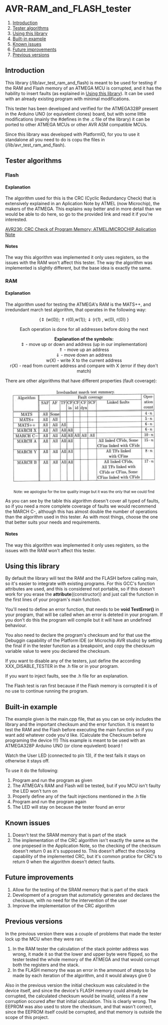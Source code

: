 # AVR-RAM_and_FLASH_tester

1. [Introduction](#Introduction)
2. [Tester algorithms](#Tester-algorithms)
3. [Using this library](#Using-this-library)
4. [Built-in example](#Built-in-example)
5. [Known issues](#Known-issues)
6. [Future improvements](#Future-improvements)
7. [Previous versions](#Previous-versions)

## Introduction

This library (/lib/avr_test_ram_and_flash) is meant to be used for testing if the RAM and Flash memory of an ATMEGA MCU is corrupted, and it has the hability to insert faults (as explained in [Using this library](#Using-this-library)).
It can be used with an already existing program with minimal modifications.

This tester has been developed and verified for the ATMEGA328P present in the Arduino UNO (or equivelent clones) board, but with some little modifications (mainly the #defines in the .c file of the library) it can be ported to other ATMEGA MCUs or other AVR ASM compatible MCUs.

Since this library was developed with PlatformIO, for you to use it standalone all you need to do is copu the files in (/lib/avr_test_ram_and_flash).

## Tester algorithms

### Flash

#### Explanation

The algorithm used for this is the CRC (Cyclic Redundancy Check) that is extensively explained in an Aplication Note by ATMEL (now Microchip), the makers of the ATMEGA. This explains way better and in more detail than we would be able to do here, so go to the provided link and read it if you're interested.

[AVR236: CRC Check of Program Memory; ATMEL/MICROCHIP Aplication Note](http://ww1.microchip.com/downloads/en/AppNotes/doc1143.pdf)

#### Notes

The way this algorithm was implemented it only uses registers, so the issues with the RAM won't affect this tester.
The way the algorithm was implemented is slightly different, but the base idea is exactly the same.

### RAM

#### Explanation

The algorithm used for testing the ATMEGA's RAM is the MATS++, and irredundant march test algorithm, that operates in the following way: 
<p align="center">
{⇕ (w(0)); ⇑ r(0),w(1)); ⇓ (r(1) , w(0), r(0)) } <br>
 </p>
 <p align="center">
 Each operation is done for all addresses before doing the next <br>
 </p>
 <p align="center">
  <b>Explanation of the symbols:</b> <br>
 ⇕ - move up or down and address (up in our implementation) <br>
 ⇑ - move up an address <br>
 ⇓ - move down an address <br>
 w(X) - write X to the current address <br>
 r(X) - read from current address and compare with X (error if they don't match)

</p>


There are other algorithms that have different properties (fault coverage):

<p align="center">
  <img width="460" height="300" src="/img/ram_tests_table.jpeg">
</p>
<p align="center">
  <sub>
Note: we apologise for the low quality image but it was the only that we could find
  </sub>
</p>


As you can see by the table this algorithm doesn't cover all typed of faults, so if you need a more complete coverage of faults we would recommend the MARCH C-, although this has almost double the number of operations than the algorithm used in this tester. As with most things, choose the one that better suits your needs and requirements.

#### Notes

The way this algorithm was implemented it only uses registers, so the issues with the RAM won't affect this tester.


## Using this library 

By default the library will test the RAM and the FLASH before calling main, so it's easier to integrate with existing programs. For this GCC's function attributes are used, and this is considered not portable, so if this doesn't work for you erase the  __attribute__((constructor)) and just call the function in the first lines of your program's main function.

You'll need to define an error function, that needs to be <b>void TestError()</b> in your program, that will be called when an error is deteted in your program. If you don't do this the program will compile but it will have an undefined behaviour.

You also need to declare the program's checksum and for that use the Debuggin capability of the Platform IDE (or Microchip AVR studio) by setting the final if in the tester function as a breakpoint, and copy the checksum variable value to were you declared the checksum.

If you want to disable any of the testers, just define the according XXX_DISABLE_TESTER in the .h file or in your program.

If you want to inject faults, see the .h file for an explanation.

The Flash test is ran first because if the Flash memory is corrupted it is of no use to continue running the program.

## Built-in example

The example given is the main.cpp file, that as you can se only includes the library and the important checksum and the error function.
It is meant to test the RAM and the Flash before executing the main function so if you want add whatever code you'd like. (Calculate the Checksum before programing the device !!!)
This example is meant to be used with an ATMEGA328P Arduino UNO (or clone equivelent) board !

Watch the User LED (connected to pin 13), if the test fails it stays on otherwise it stays off.

To use it do the following:

1. Program and run the program as given
2. The ATMEGA's RAM and Flash will be tested, but if you MCU isn't faulty the LED won't turn on
3. Properly define any of the fault injections mentioned in the .h file
4. Program and run the program again
5. The LED will stay on because the tester found an error

## Known issues

1. Doesn't test the SRAM memory that is part of the stack
2. The implementation of the CRC algorithm isn't exactly the same as the one propesed in the Application Note, so the checking of the checksum doesn't return 0 as it's supposed to. This doesn't affect the checking capability of the implemented CRC, but it's common pratice for CRC's to return 0 when the algorithm doesn't detect faults.

## Future improvements

1. Allow for the testing of the SRAM memory that is part of the stack
2. Development of a program that automaticly generates and declares the checksum, with no need for the intervention of the user
3. Improve the implementation of the CRC algorithm

## Previous versions

In the previous version there was a couple of problems that made the tester lock up the MCU when they were ran:

1. In the RAM tester the calculation of the stack pointer address was wrong, it made it so that the lower and upper byte were flipped, so the tester tested the whole memory of the ATMEGA and that would corrupt both the registers and the stack.
2. In the FLASH memory the was an error in the ammount of steps to be made by each iteration of the algorithm, and it would always give 0

Also in the previous version the initial checksum was calculated in the device itself, and since the device's FLASH memory could already be corrupted, the calculated checksum would be invalid, unless if a new corruption occured after that initial calculation. This is clearly wrong. The EEPROM was also used to store the checksum, and that wasn't correct, since the EEPROM itself could be corrupted, and that memory is outside the scope of this project.
